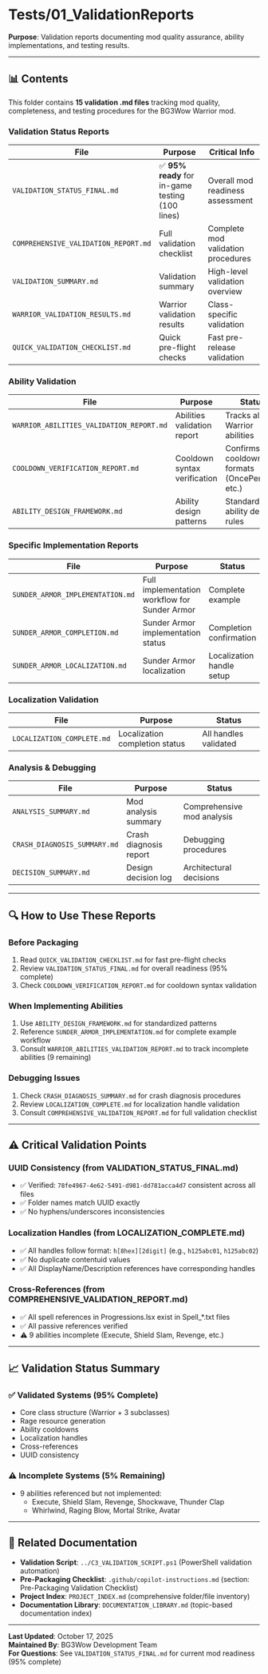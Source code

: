 # Tests/01_ValidationReports

**Purpose**: Validation reports documenting mod quality assurance, ability implementations, and testing results.

---

## 📊 **Contents**

This folder contains **15 validation .md files** tracking mod quality, completeness, and testing procedures for the BG3Wow Warrior mod.

### **Validation Status Reports**
| File | Purpose | Critical Info |
|------|---------|---------------|
| `VALIDATION_STATUS_FINAL.md` | ✅ **95% ready** for in-game testing (100 lines) | Overall mod readiness assessment |
| `COMPREHENSIVE_VALIDATION_REPORT.md` | Full validation checklist | Complete mod validation procedures |
| `VALIDATION_SUMMARY.md` | Validation summary | High-level validation overview |
| `WARRIOR_VALIDATION_RESULTS.md` | Warrior validation results | Class-specific validation |
| `QUICK_VALIDATION_CHECKLIST.md` | Quick pre-flight checks | Fast pre-release validation |

### **Ability Validation**
| File | Purpose | Status |
|------|---------|--------|
| `WARRIOR_ABILITIES_VALIDATION_REPORT.md` | Abilities validation report | Tracks all Warrior abilities |
| `COOLDOWN_VERIFICATION_REPORT.md` | Cooldown syntax verification | Confirms cooldown formats (OncePerTurn, etc.) |
| `ABILITY_DESIGN_FRAMEWORK.md` | Ability design patterns | Standardized ability design rules |

### **Specific Implementation Reports**
| File | Purpose | Status |
|------|---------|--------|
| `SUNDER_ARMOR_IMPLEMENTATION.md` | Full implementation workflow for Sunder Armor | Complete example |
| `SUNDER_ARMOR_COMPLETION.md` | Sunder Armor implementation status | Completion confirmation |
| `SUNDER_ARMOR_LOCALIZATION.md` | Sunder Armor localization | Localization handle setup |

### **Localization Validation**
| File | Purpose | Status |
|------|---------|--------|
| `LOCALIZATION_COMPLETE.md` | Localization completion status | All handles validated |

### **Analysis & Debugging**
| File | Purpose | Status |
|------|---------|--------|
| `ANALYSIS_SUMMARY.md` | Mod analysis summary | Comprehensive mod analysis |
| `CRASH_DIAGNOSIS_SUMMARY.md` | Crash diagnosis report | Debugging procedures |
| `DECISION_SUMMARY.md` | Design decision log | Architectural decisions |

---

## 🔍 **How to Use These Reports**

### **Before Packaging**
1. Read `QUICK_VALIDATION_CHECKLIST.md` for fast pre-flight checks
2. Review `VALIDATION_STATUS_FINAL.md` for overall readiness (95% complete)
3. Check `COOLDOWN_VERIFICATION_REPORT.md` for cooldown syntax validation

### **When Implementing Abilities**
1. Use `ABILITY_DESIGN_FRAMEWORK.md` for standardized patterns
2. Reference `SUNDER_ARMOR_IMPLEMENTATION.md` for complete example workflow
3. Consult `WARRIOR_ABILITIES_VALIDATION_REPORT.md` to track incomplete abilities (9 remaining)

### **Debugging Issues**
1. Check `CRASH_DIAGNOSIS_SUMMARY.md` for crash diagnosis procedures
2. Review `LOCALIZATION_COMPLETE.md` for localization handle validation
3. Consult `COMPREHENSIVE_VALIDATION_REPORT.md` for full validation checklist

---

## ⚠️ **Critical Validation Points**

### **UUID Consistency** (from VALIDATION_STATUS_FINAL.md)
- ✅ Verified: `78fe4967-4e62-5491-d981-dd781acca4d7` consistent across all files
- ✅ Folder names match UUID exactly
- ✅ No hyphens/underscores inconsistencies

### **Localization Handles** (from LOCALIZATION_COMPLETE.md)
- ✅ All handles follow format: `h[8hex][2digit]` (e.g., `h125abc01`, `h125abc02`)
- ✅ No duplicate contentuid values
- ✅ All DisplayName/Description references have corresponding handles

### **Cross-References** (from COMPREHENSIVE_VALIDATION_REPORT.md)
- ✅ All spell references in Progressions.lsx exist in Spell_*.txt files
- ✅ All passive references verified
- ⚠️ 9 abilities incomplete (Execute, Shield Slam, Revenge, etc.)

---

## 📈 **Validation Status Summary**

### **✅ Validated Systems** (95% Complete)
- Core class structure (Warrior + 3 subclasses)
- Rage resource generation
- Ability cooldowns
- Localization handles
- Cross-references
- UUID consistency

### **⚠️ Incomplete Systems** (5% Remaining)
- 9 abilities referenced but not implemented:
  - Execute, Shield Slam, Revenge, Shockwave, Thunder Clap
  - Whirlwind, Raging Blow, Mortal Strike, Avatar

---

## 🔗 **Related Documentation**

- **Validation Script**: `../C3_VALIDATION_SCRIPT.ps1` (PowerShell validation automation)
- **Pre-Packaging Checklist**: `.github/copilot-instructions.md` (section: Pre-Packaging Validation Checklist)
- **Project Index**: `PROJECT_INDEX.md` (comprehensive folder/file inventory)
- **Documentation Library**: `DOCUMENTATION_LIBRARY.md` (topic-based documentation index)

---

**Last Updated**: October 17, 2025  
**Maintained By**: BG3Wow Development Team  
**For Questions**: See `VALIDATION_STATUS_FINAL.md` for current mod readiness (95% complete)
